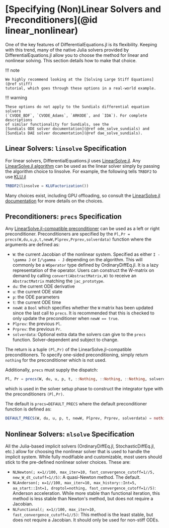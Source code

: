 # [Specifying (Non)Linear Solvers and Preconditioners](@id linear_nonlinear)

One of the key features of DifferentialEquations.jl is its flexibility. Keeping
with this trend, many of the native Julia solvers provided by DifferentialEquations.jl
allow you to choose the method for linear and nonlinear solving. This section
details how to make that choice.

!!! note
    
    We highly recommend looking at the [Solving Large Stiff Equations](@ref stiff)
    tutorial, which goes through these options in a real-world example.

!!! warning
    
    These options do not apply to the Sundials differential equation solvers
    (`CVODE_BDF`, `CVODE_Adams`, `ARKODE`, and `IDA`). For complete descriptions
    of similar functionality for Sundials, see the
    [Sundials ODE solver documentation](@ref ode_solve_sundials) and
    [Sundials DAE solver documentation](@ref dae_solve_sundials).

## Linear Solvers: `linsolve` Specification

For linear solvers, DifferentialEquations.jl uses
[LinearSolve.jl](https://github.com/SciML/LinearSolve.jl). Any
[LinearSolve.jl algorithm](https://linearsolve.sciml.ai/dev/solvers/solvers/)
can be used as the linear solver simply by passing the algorithm choice to
linsolve. For example, the following tells `TRBDF2` to use [KLU.jl](https://github.com/JuliaSparse/KLU.jl)

```julia
TRBDF2(linsolve = KLUFactorization())
```

Many choices exist, including GPU offloading, so consult the
[LinearSolve.jl documentation](https://linearsolve.sciml.ai/dev/) for more details
on the choices.

## Preconditioners: `precs` Specification

Any [LinearSolve.jl-compatible preconditioner](https://docs.sciml.ai/LinearSolve/stable/basics/Preconditioners/)
can be used as a left or right preconditioner. Preconditioners are specified by
the `Pl,Pr = precs(W,du,u,p,t,newW,Plprev,Prprev,solverdata)` function where
the arguments are defined as:

  - `W`: the current Jacobian of the nonlinear system. Specified as either
    ``I - \gamma J`` or ``I/\gamma - J`` depending on the algorithm. This will
    commonly be a `WOperator` type defined by OrdinaryDiffEq.jl. It is a lazy
    representation of the operator. Users can construct the W-matrix on demand
    by calling `convert(AbstractMatrix,W)` to receive an `AbstractMatrix` matching
    the `jac_prototype`.
  - `du`: the current ODE derivative
  - `u`: the current ODE state
  - `p`: the ODE parameters
  - `t`: the current ODE time
  - `newW`: a `Bool` which specifies whether the `W` matrix has been updated since
    the last call to `precs`. It is recommended that this is checked to only
    update the preconditioner when `newW == true`.
  - `Plprev`: the previous `Pl`.
  - `Prprev`: the previous `Pr`.
  - `solverdata`: Optional extra data the solvers can give to the `precs` function.
    Solver-dependent and subject to change.

The return is a tuple `(Pl,Pr)` of the LinearSolve.jl-compatible preconditioners.
To specify one-sided preconditioning, simply return `nothing` for the preconditioner
which is not used.

Additionally, `precs` must supply the dispatch:

```julia
Pl, Pr = precs(W, du, u, p, t, ::Nothing, ::Nothing, ::Nothing, solverdata)
```

which is used in the solver setup phase to construct the integrator
type with the preconditioners `(Pl,Pr)`.

The default is `precs=DEFAULT_PRECS` where the default preconditioner function
is defined as:

```julia
DEFAULT_PRECS(W, du, u, p, t, newW, Plprev, Prprev, solverdata) = nothing, nothing
```

## Nonlinear Solvers: `nlsolve` Specification

All the Julia-based implicit solvers (OrdinaryDiffEq.jl, StochasticDiffEq.jl, etc.)
allow for choosing the nonlinear solver that is used to handle the implicit system.
While fully modifiable and customizable, most users should stick to the pre-defined
nonlinear solver choices. These are:

  - `NLNewton(; κ=1//100, max_iter=10, fast_convergence_cutoff=1//5, new_W_dt_cutoff=1//5)`: A quasi-Newton method. The default.
  - `NLAnderson(; κ=1//100, max_iter=10, max_history::Int=5, aa_start::Int=1, droptol=nothing, fast_convergence_cutoff=1//5)`:
    Anderson acceleration. While more stable than functional iteration, this method
    is less stable than Newton's method, but does not require a Jacobian.
  - `NLFunctional(; κ=1//100, max_iter=10, fast_convergence_cutoff=1//5)`: This method
    is the least stable, but does not require a Jacobian. It should only be used for
    non-stiff ODEs.
